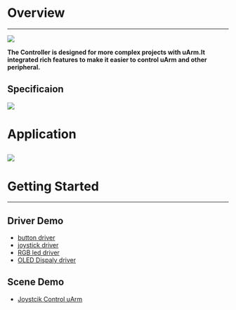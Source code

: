 # Overview
----------
![](https://github.com/uArm-Developer/Controller/blob/master/image/Poster.jpg)

**The Controller is designed for more complex projects with uArm.It integrated rich features to make it easier to control uArm and other peripheral.**
## Specificaion
![](https://github.com/uArm-Developer/Controller/blob/master/image/Specificaion.jpg)

# Application
![](https://github.com/uArm-Developer/Controller/blob/master/image/Applicaion.jpg)
----------

 
# Getting Started

----------

## Driver Demo
- [button driver](driver/button_driver)
- [joystick driver](driver/joystick_driver)
- [RGB led driver](driver/led_RGB_diver)
- [OLED Dispaly driver](driver/oled_12864_driver)

## Scene Demo
- [Joystcik Control uArm](scene_demo/joystick_with_uArm)

